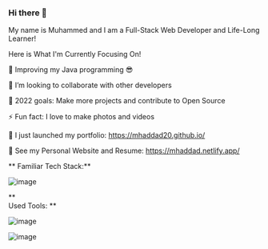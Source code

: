 ### Hi there 👋

My name is Muhammed and I am a Full-Stack Web Developer and Life-Long Learner!

Here is What I'm Currently Focusing On!

  🌱 Improving my Java programming 😎

  👯 I’m looking to collaborate with other developers

  🥅 2022 goals: Make more projects and contribute to Open Source

  ⚡ Fun fact: I love to make photos and videos

  🔭 I just launched my portfolio: https://mhaddad20.github.io/

  💼 See my Personal Website and Resume: https://mhaddad.netlify.app/
  
  
  
  
  
  
**  Familiar Tech Stack:**
  
  
  ![image](https://user-images.githubusercontent.com/71699703/200383225-94ab42ed-1884-4664-996e-7ef17b21328a.png)
  
  
  
  
  
**  
  Used Tools:
  **
  
  
  
  
  ![image](https://user-images.githubusercontent.com/71699703/200383312-bca1b7f7-48c8-429a-a139-d0245a756c00.png)


![image](https://user-images.githubusercontent.com/71699703/200382757-43e4820f-bf4c-4f7d-9d7c-6cf27c33bd5a.png)

